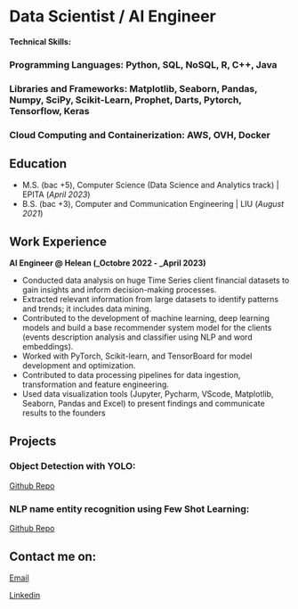 # Data Scientist / AI Engineer

#### Technical Skills: 
### Programming Languages: Python, SQL, NoSQL, R, C++, Java
### Libraries and Frameworks: Matplotlib, Seaborn, Pandas, Numpy, SciPy, Scikit-Learn, Prophet, Darts, Pytorch, Tensorflow, Keras
### Cloud Computing and Containerization: AWS, OVH, Docker

## Education
- M.S. (bac +5), Computer Science (Data Science and Analytics track)	| EPITA (_April 2023_)	 			        		
- B.S. (bac +3), Computer and Communication Engineering | LIU (_August 2021_)

## Work Experience
**AI Engineer @ Helean (_Octobre 2022 - _April 2023)**

- Conducted data analysis on huge Time Series client financial datasets to gain insights and inform decision-making processes.
- Extracted relevant information from large datasets to identify patterns and trends; it includes data mining.
- Contributed to the development of machine learning, deep learning models and build a base recommender 
system model for the clients (events description analysis and classifier using NLP and word embeddings).
- Worked with PyTorch, Scikit-learn, and TensorBoard for model development and optimization.
- Contributed to data processing pipelines for data ingestion, transformation and feature engineering.
- Used data visualization tools (Jupyter, Pycharm, VScode, Matplotlib, Seaborn, Pandas and Excel) to present 
findings and communicate results to the founders

## Projects
### Object Detection with YOLO: 
[Github Repo](https://github.com/M0E313/computer_vision/blob/master/computer_vision_0.ipynb)
### NLP name entity recognition using Few Shot Learning:
[Github Repo](https://github.com/M0E313/name-entity-rec-FSL)

## Contact me on:
[Email](mailto:mohamad.serhan.dsa@gmail.com)

[Linkedin](https://www.linkedin.com/in/serhan-mohamad/)
